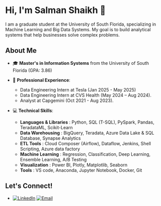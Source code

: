 # Hi, I'm Salman Shaikh 👋 
I am a graduate student at the University of South Florida, specializing in Machine Learning and Big Data Systems. My goal is to build analytical systems that help businesses solve complex problems.

## About Me

- 🎓 **Master's in Information Systems** from the University of South Florida (GPA: 3.86)

- 💼 **Professional Experience**:
  - Data Engineering Intern at Tesla (Jan 2025 - May 2025)
  - Data Engineering Intern at CVS Health (May 2024 – Aug 2024).
  - Analyst at Capgemini (Oct 2021 - Aug 2023).

- 💻 **Technical Skills**: 
  -  **Languages & Libraries** :   Python, SQL (T-SQL), PySpark, Pandas, TeradataML, Scikit-Learn
  -  **Data Warehousing** :  BigQuery, Teradata, Azure Data Lake & SQL Database, Synapse Analytics
  -  **ETL Tools** :  Cloud Composer (Airflow), Dataflow, Jenkins, Shell Scripting, Azure data factory
  -  **Machine Learning** :   Regression, Classification, Deep Learning, Ensemble Learning, A/B Testing
  -  **Visualization** :   Power BI, Plotly, Matplotlib, Seaborn
  -  **Tools** :   VS code, Anaconda, Jupyter Notebook, Docker, Git


## Let's Connect!
- [![LinkedIn](https://img.shields.io/badge/-LinkedIn-0A66C2?logo=linkedin&logoColor=white&style=flat)](https://www.linkedin.com/in/salmanshaikh7)  [![Email](https://img.shields.io/badge/Email-salmanshaikh@usf.edu-blue?style=flat&logo=gmail&logoColor=white)](mailto:salmanshaikh@usf.edu)


